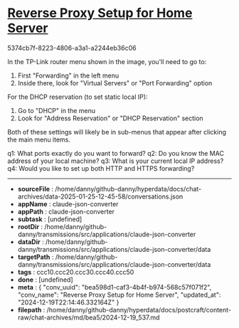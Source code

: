 # [Reverse Proxy Setup for Home Server](https://claude.ai/chat/bea598d1-caf3-4b4f-b974-568c57f071f2)

5374cb7f-8223-4806-a3a1-a2244eb36c06

 In the TP-Link router menu shown in the image, you'll need to go to:

1. First "Forwarding" in the left menu
2. Inside there, look for "Virtual Servers" or "Port Forwarding" option

For the DHCP reservation (to set static local IP):
1. Go to "DHCP" in the menu
2. Look for "Address Reservation" or "DHCP Reservation" section

Both of these settings will likely be in sub-menus that appear after clicking the main menu items.

q1: What ports exactly do you want to forward?
q2: Do you know the MAC address of your local machine?
q3: What is your current local IP address?
q4: Would you like to set up both HTTP and HTTPS forwarding?

---

* **sourceFile** : /home/danny/github-danny/hyperdata/docs/chat-archives/data-2025-01-25-12-45-58/conversations.json
* **appName** : claude-json-converter
* **appPath** : claude-json-converter
* **subtask** : [undefined]
* **rootDir** : /home/danny/github-danny/transmissions/src/applications/claude-json-converter
* **dataDir** : /home/danny/github-danny/transmissions/src/applications/claude-json-converter/data
* **targetPath** : /home/danny/github-danny/transmissions/src/applications/claude-json-converter/data
* **tags** : ccc10.ccc20.ccc30.ccc40.ccc50
* **done** : [undefined]
* **meta** : {
  "conv_uuid": "bea598d1-caf3-4b4f-b974-568c57f071f2",
  "conv_name": "Reverse Proxy Setup for Home Server",
  "updated_at": "2024-12-19T22:14:46.332164Z"
}
* **filepath** : /home/danny/github-danny/hyperdata/docs/postcraft/content-raw/chat-archives/md/bea5/2024-12-19_537.md